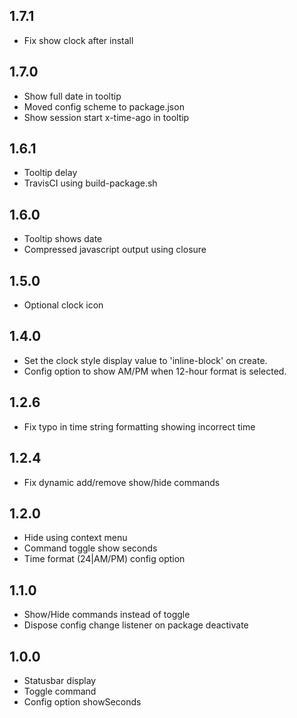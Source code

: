 ## 1.7.1
* Fix show clock after install

## 1.7.0
* Show full date in tooltip
* Moved config scheme to package.json
* Show session start x-time-ago in tooltip

## 1.6.1
* Tooltip delay
* TravisCI using build-package.sh

## 1.6.0
* Tooltip shows date
* Compressed javascript output using closure

## 1.5.0
* Optional clock icon

## 1.4.0
* Set the clock style display value to 'inline-block' on create.
* Config option to show AM/PM when 12-hour format is selected.

## 1.2.6
* Fix typo in time string formatting showing incorrect time

## 1.2.4
* Fix dynamic add/remove show/hide commands

## 1.2.0
* Hide using context menu
* Command toggle show seconds
* Time format (24|AM/PM) config option

## 1.1.0
* Show/Hide commands instead of toggle
* Dispose config change listener on package deactivate

## 1.0.0
* Statusbar display
* Toggle command
* Config option showSeconds
